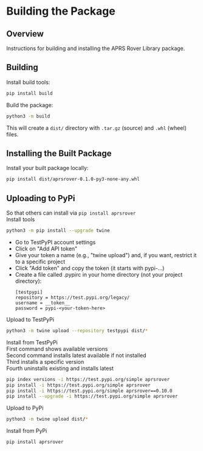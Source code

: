 # Building the Package

## Overview
Instructions for building and installing the APRS Rover Library package.

## Building
Install build tools:
```sh
pip install build
```

Build the package:
```sh
python3 -m build
```
This will create a `dist/` directory with `.tar.gz` (source) and `.whl` (wheel) files.

## Installing the Built Package
Install your built package locally:
```sh
pip install dist/aprsrover-0.1.0-py3-none-any.whl
```

## Uploading to PyPi
So that others can install via `pip install aprsrover`  
Install tools  
```sh
python3 -m pip install --upgrade twine
```  
 
- Go to TestPyPI account settings
- Click on "Add API token"
- Give your token a name (e.g., "twine upload") and, if you want, restrict it to a specific project
- Click "Add token" and copy the token (it starts with pypi-...)
- Create a file called .pypirc in your home directory (not your project directory):
    ```
    [testpypi]
    repository = https://test.pypi.org/legacy/
    username = __token__
    password = pypi-<your-token-here>
    ```
Upload to TestPyPi
```sh
python3 -m twine upload --repository testpypi dist/*
``` 

Install from TestPyPi  
First command shows available versions  
Second command installs latest available if not installed  
Third installs a specific version  
Fourth uninstalls existing and installs latest  
```sh
pip index versions -i https://test.pypi.org/simple aprsrover
pip install -i https://test.pypi.org/simple aprsrover
pip install -i https://test.pypi.org/simple aprsrover==0.10.0
pip install --upgrade -i https://test.pypi.org/simple aprsrover
```  

Upload to PyPi  
```sh
python3 -m twine upload dist/*
```
Install from PyPi
```sh
pip install aprsrover
```  